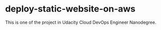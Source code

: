 # deploy-static-website-on-aws
This is one of the project in Udacity Cloud DevOps Engineer Nanodegree.
